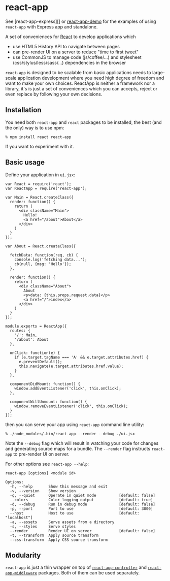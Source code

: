 # react-app

See [react-app-express][] or [react-app-demo][] for the examples of using
`react-app` with Express app and standalone.

A set of conveniences for [React][] to develop applications which

  * use HTML5 History API to navigate between pages
  * can pre-render UI on a server to reduce "time to first tweet"
  * use CommonJS to manage code (js/coffee/...) and stylesheet
    (css/stylus/less/sass/...) dependencies in the browser

`react-app` is designed to be scalable from basic applications needs to
large-scale application development where you need high degree of freedom and
want to make your own choices. ReactApp is neither a framework nor a library,
it's is just a set of conveniences which you can accepts, reject or even replace
by following your own decisions.

## Installation

You need both `react-app` and `react` packages to be installed, the best
(and the only) way is to use npm:

    % npm install react react-app

If you want to experiment with it.

## Basic usage

Define your application in `ui.jsx`:

    var React = require('react');
    var ReactApp = require('react-app');

    var Main = React.createClass({
      render: function() {
        return (
          <div className="Main">
            Hello!
            <a href="/about">About</a>
          </div>
        )
      }
    });

    var About = React.createClass({

      fetchData: function(req, cb) {
        console.log('fetching data...');
        cb(null, {msg: 'Hello'});
      },

      render: function() {
        return (
          <div className="About">
            About
            <p>data: {this.props.request.data}</p>
            <a href="/">index</a>
          </div>
        )
      }
    });

    module.exports = ReactApp({
      routes: {
        '/': Main,
        '/about': About
      },

      onClick: function(e) {
        if (e.target.tagName === 'A' && e.target.attributes.href) {
          e.preventDefault();
          this.navigate(e.target.attributes.href.value);
        }
      },

      componentDidMount: function() {
        window.addEventListener('click', this.onClick);
      },

      componentWillUnmount: function() {
        window.removeEventListener('click', this.onClick);
      }
    });

then you can serve your app using `react-app` command line utility:

    % ./node_modules/.bin/react-app --render --debug ./ui.jsx

Note the `--debug` flag which will result in watching your code for changes and
generating source maps for a bundle. The `--render` flag instructs `react-app`
to pre-render UI on server.

For other options see `react-app --help`:

    react-app [options] <module id>

    Options:
      -h, --help       Show this message and exit
      -v, --version    Show version
      -q, --quiet      Operate in quiet mode          [default: false]
      --colors         Color logging output           [default: true]
      -d, --debug      Run in debug mode              [default: false]
      -p, --port       Port to use                    [default: 3000]
      --host           Host to use                    [default: "localhost"]
      -a, --assets     Serve assets from a directory
      -s, --styles     Serve styles
      --render         Render UI on server            [default: false]
      -t, --transform  Apply source transform
      --css-transform  Apply CSS source transform

[React]: https://facebook.github.io/react
[react-app-demo]: https://github.com/andreypopp/react-app-demo

## Modularity

`react-app` is just a thin wrapper on top of [`react-app-controller`][rac] and
[`react-app-middleware`][ram] packages. Both of them can be used separately.

[rac]: https://github.com/andreypopp/react-app-controller
[ram]: https://github.com/andreypopp/react-app-middleware
